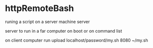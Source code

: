 # httpRemoteBash
runing a script on a server machine server

server to run in a far computer
on boot or on command list

on client computer run
upload localhost/password/my.sh 8080 ~/my.sh

